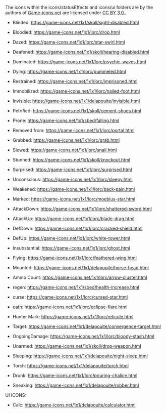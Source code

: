 The icons within the icons/statusEffects and icons/ui folders are by the authors of [Game-icons.net](https://game-icons.net/) are licensed under [CC BY 3.0.](https://creativecommons.org/licenses/by/3.0/legalcode).


* Blinded:		https://game-icons.net/1x1/skoll/sight-disabled.html
* Bloodied:		https://game-icons.net/1x1/lorc/drop.html
* Dazed:			https://game-icons.net/1x1/lorc/star-swirl.html
* Deafened:		https://game-icons.net/1x1/skoll/hearing-disabled.html
* Dominated:		https://game-icons.net/1x1/lorc/psychic-waves.html
* Dying:			https://game-icons.net/1x1/lorc/pummeled.html
* Restrained:		https://game-icons.net/1x1/lorc/imprisoned.html
* Immobilized:	https://game-icons.net/1x1/lorc/nailed-foot.html
* Invisible:		https://game-icons.net/1x1/delapouite/invisible.html
* Petrified:		https://game-icons.net/1x1/skoll/cement-shoes.html
* Prone:			https://game-icons.net/1x1/sbed/falling.html
* Removed from:	https://game-icons.net/1x1/lorc/portal.html
* Grabbed:		https://game-icons.net/1x1/lorc/grab.html
* Slowed:			https://game-icons.net/1x1/lorc/snail.html
* Stunned:		https://game-icons.net/1x1/skoll/knockout.html
* Surprised:		https://game-icons.net/1x1/lorc/surprised.html
* Unconscious:	https://game-icons.net/1x1/lorc/sleepy.html
* Weakened:		https://game-icons.net/1x1/lorc/back-pain.html

* Marked:			https://game-icons.net/1x1/lorc/moebius-star.html

* AttackDown:		https://game-icons.net/1x1/lorc/shattered-sword.html
* AttackUp:		https://game-icons.net/1x1/lorc/blade-drag.html
* DefDown:		https://game-icons.net/1x1/lorc/cracked-shield.html
* DefUp:			https://game-icons.net/1x1/lorc/white-tower.html
* Insubstantial:	https://game-icons.net/1x1/lorc/ghost.html
* Flying:			https://game-icons.net/1x1/lorc/feathered-wing.html
* Mounted:		https://game-icons.net/1x1/delapouite/horse-head.html
* Ammo Count:		https://game-icons.net/1x1/lorc/arrow-cluster.html
* regen:			https://game-icons.net/1x1/sbed/health-increase.html
* curse:			https://game-icons.net/1x1/lorc/cursed-star.html
* oath:			https://game-icons.net/1x1/lorc/eclipse-flare.html
* Hunter Mark:	https://game-icons.net/1x1/lorc/reticule.html
* Target:			https://game-icons.net/1x1/delapouite/convergence-target.html
* OngoingDamage:	https://game-icons.net/1x1/lorc/bloody-stash.html

* Unarmed:		https://game-icons.net/1x1/skoll/drop-weapon.html
* Sleeping:		https://game-icons.net/1x1/delapouite/night-sleep.html
* Torch:			https://game-icons.net/1x1/delapouite/torch.html
* Drunk:			https://game-icons.net/1x1/lorc/pouring-chalice.html
* Sneaking:		https://game-icons.net/1x1/delapouite/robber.html

UI ICONS:
* Calc: https://game-icons.net/1x1/delapouite/calculator.html